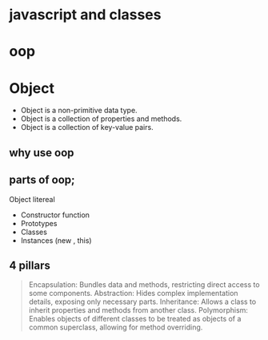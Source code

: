# javascript and classes

<!-- Yes, JavaScript does have classes. Classes were introduced in JavaScript with the release of ECMAScript 6 (ES6) in 2015. They provide a more familiar and convenient syntax for creating objects and handling inheritance, similar to class-based languages like Java or C++. However, it is important to note that JavaScript classes are primarily syntactical sugar over its existing prototype-based inheritance model. -->

# oop

# Object  
 
- Object is a non-primitive data type.
- Object is a collection of properties and methods.
 - Object is a collection of key-value pairs.

 ## why use oop

 ## parts of oop;
Object litereal 

- Constructor function
- Prototypes
- Classes
- Instances (new , this)

## 4 pillars
> Encapsulation: Bundles data and methods, restricting direct access to some components.
>Abstraction: Hides complex implementation details, exposing only necessary parts.
>Inheritance: Allows a class to inherit properties and methods from another class.
>Polymorphism: Enables objects of different classes to be treated as objects of a common superclass, allowing for method overriding.

